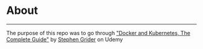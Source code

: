 # About 
---------------
The purpose of this repo was to go through ["Docker and Kubernetes, The Complete Guide"](https://www.udemy.com/course/docker-and-kubernetes-the-complete-guide) by [Stephen Grider](https://github.com/StephenGrider) on Udemy